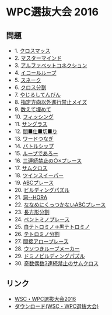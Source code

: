 # WPC選抜大会 2016

## 問題
- 1\. [クロスマッス](../puzzle/arithmeticsquare.md)
- 2\. [マスターマインド](../puzzle/mastermind.md)
- 3\. [アルファベットコネクション](../puzzle/arukone.md)
- 4\. [イコールループ](../puzzle/equalloop.md)
- 5\. [スネーク](../puzzle/snake.md)
- 6\. [クロス分割](../puzzle/crossdivision.md)
- 7\. [やじるしてんびん](../puzzle/yajirushitenbin.md)
- 8\. [指定方向以外進行禁止メイズ](../puzzle/shiteihoukouigaishinkoukinshimaze.md)
- 9\. [数えて埋めて](../puzzle/kazoeteumete.md)
- 10\. [フィッシング](../puzzle/anglers.md)
- 11\. [サングラス](../puzzle/sunglasses.md)
- 12\. [間■仕■切■り](../puzzle/nurikabe.md)
- 13\. [ワードつなぎ](../puzzle/wordtsunagi.md)
- 14\. [バトルシップ](../puzzle/battleships.md)
- 15\. [ループであろー](../puzzle/yajilin.md)
- 16\. [三連続禁止の○×プレース](../puzzle/sanrenzokukinshinooxplace.md)
- 17\. [サムクロス](../puzzle/kakuro.md)
- 18\. [ツインスイーパー](../puzzle/twinsweepers.md)
- 19\. [ABCプレース](../puzzle/easyas.md)
- 20\. [ビルディングパズル](../puzzle/skyscrapers.md)
- 21\. [洞--HORA](../puzzle/cave.md)
- 22\. [ななめにくっつかないABCプレース](../puzzle/easyas-notouch.md)
- 23\. [長方形分割](../puzzle/chouhoukeidivision.md)
- 24\. [ペントミノプレース](../puzzle/statuepark.md)
- 25\. [白テトロミノ→黒テトロミノ](../puzzle/whiteblacktetromino.md)
- 26\. [テトロミノ分割](../puzzle/tetorominodivision.md)
- 27\. [間接アロープレース](../puzzle/kansetsuarrowplace.md)
- 28\. [ウソつきループメーカー](../puzzle/slitherlink-liars.md)
- 29\. [ドミノビルディングパズル](../puzzle/skyscrapers-dominos.md)
- 30\. [奇数偶数3連続禁止のサムクロス](../puzzle/kakuro-parity3renzokukinshi.md)

## リンク
- [WSC・WPC選抜大会2016](https://jppuzzles.com/jpcjnpc/senbatsu2016/)
- [ダウンロード(WSC・WPC選抜大会)](http://jppuzzles.com/jpcjnpc/senbatsu2016/download/)
